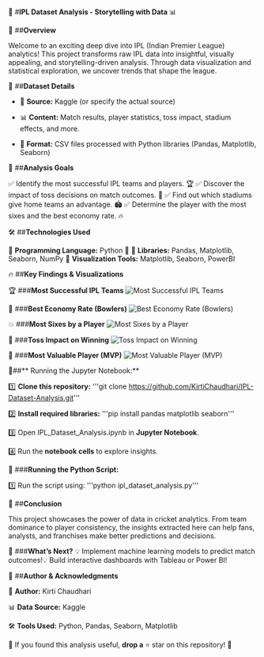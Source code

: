 🏏 #**IPL Dataset Analysis - Storytelling with Data** 📊

🚀 ##**Overview**

Welcome to an exciting deep dive into IPL (Indian Premier League) analytics! This project transforms raw IPL data into insightful, visually appealing, and storytelling-driven analysis. Through data visualization and statistical exploration, we uncover trends that shape the league.

📂 ##**Dataset Details**

- 📌 **Source:** Kaggle (or specify the actual source)

- 📊 **Content:** Match results, player statistics, toss impact, stadium effects, and more.

- 📁 **Format:** CSV files processed with Python libraries (Pandas, Matplotlib, Seaborn)

🎯 ##**Analysis Goals**

✅ Identify the most successful IPL teams and players. 🏆
✅ Discover the impact of toss decisions on match outcomes. 🎲
✅ Find out which stadiums give home teams an advantage. 🏟️
✅ Determine the player with the most sixes and the best economy rate. 🔥

🛠️ ##**Technologies Used**

🔹 **Programming Language:** Python 🐍
🔹 **Libraries:** Pandas, Matplotlib, Seaborn, NumPy
🔹 **Visualization Tools:** Matplotlib, Seaborn, PowerBI

🔥 ##**Key Findings & Visualizations**

🏆 ###**Most Successful IPL Teams**
   ![Most Successful IPL Teams](Most_Title_wins.png)


🎯 ###**Best Economy Rate (Bowlers)**
   ![Best Economy Rate (Bowlers)](IPL_Best_economy.png)


💥 ###**Most Sixes by a Player**
  ![Most Sixes by a Player](IPL_most_sixes.png)


🎲 ###**Toss Impact on Winning**
   ![Toss Impact on Winning](Toss_Impact_IPL.png)


🏅 ###**Most Valuable Player (MVP)**
   ![Most Valuable Player (MVP)](MVP_player.png)


📌##** Running the Jupyter Notebook:**

1️⃣ **Clone this repository:**
'''git clone https://github.com/KirtiChaudhari/IPL-Dataset-Analysis.git'''

2️⃣ **Install required libraries:**
'''pip install pandas matplotlib seaborn'''

3️⃣ Open IPL_Dataset_Analysis.ipynb in **Jupyter Notebook**.

4️⃣ Run the **notebook cells** to explore insights.

📌 ###**Running the Python Script:**

1️⃣ Run the script using:
'''python ipl_dataset_analysis.py'''


📢 ##**Conclusion**

This project showcases the power of data in cricket analytics. From team dominance to player consistency, the insights extracted here can help fans, analysts, and franchises make better predictions and decisions.

🔮 ###**What’s Next?**
💡 Implement machine learning models to predict match outcomes!💡 Build interactive dashboards with Tableau or Power BI!


👤 ##**Author & Acknowledgments**

🚀 **Author:** Kirti Chaudhari

📊 **Data Source:** Kaggle

🛠️ **Tools Used:** Python, Pandas, Seaborn, Matplotlib

📌 If you found this analysis useful, **drop a** ⭐ star on this repository! 🚀



   
